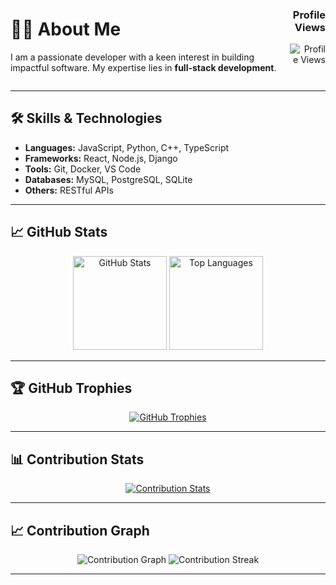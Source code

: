 <div align="center" style="display: flex; justify-content: space-between; width: 100%;">
  <div align="left">
    <h1>👨‍💻 About Me</h1>
    <p>I am a passionate developer with a keen interest in building impactful software. My expertise lies in <strong>full-stack development</strong>.</p>
  </div>
  <div align="right">
    <h3>Profile Views</h3>
    <img src="https://komarev.com/ghpvc/?username=MD-Jafor-Sadek-Khan&color=blue" alt="Profile Views" />
  </div>
</div>

---

## 🛠️ Skills & Technologies
- **Languages:** JavaScript, Python, C++, TypeScript
- **Frameworks:** React, Node.js, Django
- **Tools:** Git, Docker, VS Code
- **Databases:** MySQL, PostgreSQL, SQLite
- **Others:** RESTful APIs

---

## 📈 GitHub Stats
<div align="center">
  <img src="https://github-readme-stats.vercel.app/api?username=MD-Jafor-Sadek-Khan&show_icons=true&theme=ayu_mirage" alt="GitHub Stats" height="150px" />
  <img src="https://github-readme-stats.vercel.app/api/top-langs/?username=MD-Jafor-Sadek-Khan&layout=compact&theme=ayu_mirage" alt="Top Languages" height="150px" />
</div>

---

## 🏆 GitHub Trophies
<div align="center">
  <a href="https://github.com/ryo-ma/github-profile-trophy">
    <img src="https://github-profile-trophy.vercel.app/?username=MD-Jafor-Sadek-Khan&theme=onedark" alt="GitHub Trophies" />
  </a>
</div>

---

## 📊 Contribution Stats
<div align="center">
  <a href="https://github.com/MD-Jafor-Sadek-Khan/github-contributor-stats">
    <img src="https://github-contributor-stats.vercel.app/api?username=MD-Jafor-Sadek-Khan" alt="Contribution Stats" />
  </a>
</div>

---

## 📈 Contribution Graph
<div align="center">
  <img src="https://github-readme-activity-graph.vercel.app/graph?username=MD-Jafor-Sadek-Khan&theme=react-dark" alt="Contribution Graph" />
  <img src="https://github-readme-streak-stats.herokuapp.com/?user=MD-Jafor-Sadek-Khan&theme=ayu-mirage" alt="Contribution Streak" />
</div>

---
